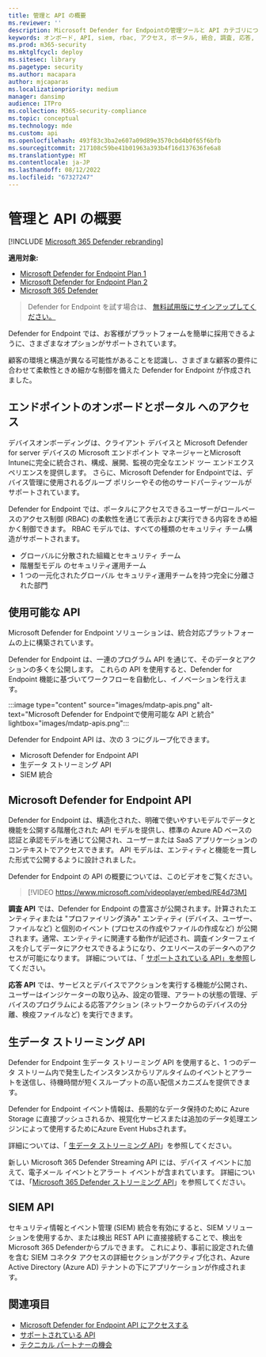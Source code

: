 ```yaml
---
title: 管理と API の概要
ms.reviewer: ''
description: Microsoft Defender for Endpointの管理ツールと API カテゴリについて説明します
keywords: オンボード, API, siem, rbac, アクセス, ポータル, 統合, 調査, 応答, エンティティ, エンティティ, ユーザー コンテキスト, アプリケーション コンテキスト, ストリーミング
ms.prod: m365-security
ms.mktglfcycl: deploy
ms.sitesec: library
ms.pagetype: security
ms.author: macapara
author: mjcaparas
ms.localizationpriority: medium
manager: dansimp
audience: ITPro
ms.collection: M365-security-compliance
ms.topic: conceptual
ms.technology: mde
ms.custom: api
ms.openlocfilehash: 493f83c3ba2e607a09d89e3570cbd4b0f65f6bfb
ms.sourcegitcommit: 217108c59be41b01963a393b4f16d137636fe6a8
ms.translationtype: MT
ms.contentlocale: ja-JP
ms.lasthandoff: 08/12/2022
ms.locfileid: "67327247"
---
```

# <a name="overview-of-management-and-apis"></a>管理と API の概要

[!INCLUDE [Microsoft 365 Defender rebranding](../../includes/microsoft-defender.md)]

**適用対象:**
- [Microsoft Defender for Endpoint Plan 1](https://go.microsoft.com/fwlink/p/?linkid=2154037)
- [Microsoft Defender for Endpoint Plan 2](https://go.microsoft.com/fwlink/p/?linkid=2154037)
- [Microsoft 365 Defender](https://go.microsoft.com/fwlink/?linkid=2118804)

> Defender for Endpoint を試す場合は、 [無料試用版にサインアップしてください。](https://signup.microsoft.com/create-account/signup?products=7f379fee-c4f9-4278-b0a1-e4c8c2fcdf7e&ru=https://aka.ms/MDEp2OpenTrial?ocid=docs-mgt-apis-abovefoldlink)


Defender for Endpoint では、お客様がプラットフォームを簡単に採用できるように、さまざまなオプションがサポートされています。

顧客の環境と構造が異なる可能性があることを認識し、さまざまな顧客の要件に合わせて柔軟性ときめ細かな制御を備えた Defender for Endpoint が作成されました。

## <a name="endpoint-onboarding-and-portal-access"></a>エンドポイントのオンボードとポータル へのアクセス

デバイスオンボーディングは、クライアント デバイスと Microsoft Defender for server デバイスの Microsoft エンドポイント マネージャーとMicrosoft Intuneに完全に統合され、構成、展開、監視の完全なエンド ツー エンドエクスペリエンスを提供します。 さらに、Microsoft Defender for Endpointでは、デバイス管理に使用されるグループ ポリシーやその他のサードパーティツールがサポートされています。

Defender for Endpoint では、ポータルにアクセスできるユーザーがロールベースのアクセス制御 (RBAC) の柔軟性を通じて表示および実行できる内容をきめ細かく制御できます。 RBAC モデルでは、すべての種類のセキュリティ チーム構造がサポートされます。

- グローバルに分散された組織とセキュリティ チーム
- 階層型モデル のセキュリティ運用チーム
- 1 つの一元化されたグローバル セキュリティ運用チームを持つ完全に分離された部門

## <a name="available-apis"></a>使用可能な API

Microsoft Defender for Endpoint ソリューションは、統合対応プラットフォームの上に構築されています。

Defender for Endpoint は、一連のプログラム API を通じて、そのデータとアクションの多くを公開します。 これらの API を使用すると、Defender for Endpoint 機能に基づいてワークフローを自動化し、イノベーションを行えます。

:::image type="content" source="images/mdatp-apis.png" alt-text="Microsoft Defender for Endpointで使用可能な API と統合" lightbox="images/mdatp-apis.png":::

Defender for Endpoint API は、次の 3 つにグループ化できます。

- Microsoft Defender for Endpoint API
- 生データ ストリーミング API
- SIEM 統合

## <a name="microsoft-defender-for-endpoint-apis"></a>Microsoft Defender for Endpoint API

Defender for Endpoint は、構造化された、明確で使いやすいモデルでデータと機能を公開する階層化された API モデルを提供し、標準の Azure AD ベースの認証と承認モデルを通じて公開され、ユーザーまたは SaaS アプリケーションのコンテキストでアクセスできます。 API モデルは、エンティティと機能を一貫した形式で公開するように設計されました。

Defender for Endpoint の API の概要については、このビデオをご覧ください。

> [!VIDEO https://www.microsoft.com/videoplayer/embed/RE4d73M]

**調査 API** では、Defender for Endpoint の豊富さが公開されます。計算されたエンティティまたは "プロファイリング済み" エンティティ (デバイス、ユーザー、ファイルなど) と個別のイベント (プロセスの作成やファイルの作成など) が公開されます。通常、エンティティに関連する動作が記述され、調査インターフェイスを介してデータにアクセスできるようになり、クエリベースのデータへのアクセスが可能になります。 詳細については、「 [サポートされている API」を参照](exposed-apis-list.md)してください。

**応答 API** では、サービスとデバイスでアクションを実行する機能が公開され、ユーザーはインジケーターの取り込み、設定の管理、アラートの状態の管理、デバイスのプログラムによる応答アクション (ネットワークからのデバイスの分離、検疫ファイルなど) を実行できます。

## <a name="raw-data-streaming-api"></a>生データ ストリーミング API

Defender for Endpoint 生データ ストリーミング API を使用すると、1 つのデータ ストリーム内で発生したインスタンスからリアルタイムのイベントとアラートを送信し、待機時間が短くスループットの高い配信メカニズムを提供できます。

Defender for Endpoint イベント情報は、長期的なデータ保持のために Azure Storage に直接プッシュされるか、視覚化サービスまたは追加のデータ処理エンジンによって使用するためにAzure Event Hubsされます。

詳細については、「 [生データ ストリーミング API](raw-data-export.md)」を参照してください。

新しい Microsoft 365 Defender Streaming API には、デバイス イベントに加えて、電子メール イベントとアラート イベントが含まれています。
詳細については、「[Microsoft 365 Defender ストリーミング API](../defender/streaming-api.md)」を参照してください。

## <a name="siem-api"></a>SIEM API

セキュリティ情報とイベント管理 (SIEM) 統合を有効にすると、SIEM ソリューションを使用するか、または検出 REST API に直接接続することで、検出をMicrosoft 365 Defenderからプルできます。 これにより、事前に設定された値を含む SIEM コネクタ アクセスの詳細セクションがアクティブ化され、Azure Active Directory (Azure AD) テナントの下にアプリケーションが作成されます。 

## <a name="related-topics"></a>関連項目

- [Microsoft Defender for Endpoint API にアクセスする](apis-intro.md)
- [サポートされている API](exposed-apis-list.md)
- [テクニカル パートナーの機会](partner-integration.md)

